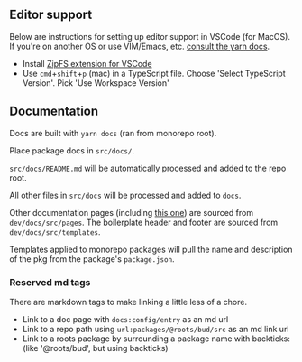## Editor support

Below are instructions for setting up editor support in VSCode (for MacOS). If you're on another OS or use VIM/Emacs, etc. [consult the yarn docs](https://yarnpkg.com/getting-started/editor-sdks).

- Install [ZipFS extension for VSCode](https://marketplace.visualstudio.com/items?itemName=arcanis.vscode-zipfs)
- Use `cmd`+`shift`+`p` (mac) in a TypeScript file. Choose 'Select TypeScript Version'. Pick 'Use Workspace Version'

## Documentation

Docs are built with `yarn docs` (ran from monorepo root).

Place package docs in `src/docs/`.

`src/docs/README.md` will be automatically processed and added to the repo root.

All other files in `src/docs` will be processed and added to `docs`.

Other documentation pages (including [this one](url:dev/docs/src/pages/dev.md)) are sourced from `dev/docs/src/pages`. The boilerplate header and footer are sourced from `dev/docs/src/templates`.

Templates applied to monorepo packages will pull the name and description of the pkg from the package's `package.json`.

### Reserved md tags

There are markdown tags to make linking a little less of a chore.

- Link to a doc page with `docs:config/entry` as an md url
- Link to a repo path using `url:packages/@roots/bud/src` as an md link url
- Link to a roots package by surrounding a package name with backticks: (like '@roots/bud', but using backticks)
